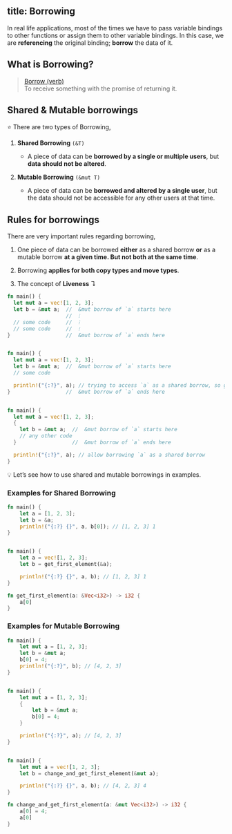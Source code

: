 title: Borrowing
---

In real life applications, most of the times we have to pass variable bindings to other functions or assign them to other variable bindings. In this case, we are **referencing** the original binding; **borrow** the data of it.

## What is Borrowing?

> [Borrow \(verb\)](https://github.com/nikomatsakis/rust-tutorials-keynote/blob/master/Ownership%20and%20Borrowing.pdf)  
> To receive something with the promise of returning it.

## Shared & Mutable borrowings

⭐️ There are two types of Borrowing,

1. **Shared Borrowing** `(&T)`

   * A piece of data can be **borrowed by a single or multiple users**, but **data should not be altered**.

2. **Mutable Borrowing** `(&mut T)`

   * A piece of data can be **borrowed and altered by a single user**, but the data should not be accessible for any other users at that time.

## Rules for borrowings

There are very important rules regarding borrowing,

1. One piece of data can be borrowed **either** as a shared borrow **or** as a mutable borrow **at a given time. But not both at the same time**.

2. Borrowing **applies for both copy types and move types**.

3. The concept of **Liveness** ↴

```rust
fn main() {
  let mut a = vec![1, 2, 3];
  let b = &mut a;  //  &mut borrow of `a` starts here
                   //  ⁝
  // some code     //  ⁝
  // some code     //  ⁝
}                  //  &mut borrow of `a` ends here


fn main() {
  let mut a = vec![1, 2, 3];
  let b = &mut a;  //  &mut borrow of `a` starts here
  // some code

  println!("{:?}", a); // trying to access `a` as a shared borrow, so giving an error
}                  //  &mut borrow of `a` ends here


fn main() {
  let mut a = vec![1, 2, 3];
  {
    let b = &mut a;  //  &mut borrow of `a` starts here
    // any other code
  }                  //  &mut borrow of `a` ends here

  println!("{:?}", a); // allow borrowing `a` as a shared borrow
}
```

💡 Let’s see how to use shared and mutable borrowings in examples.

### Examples for Shared Borrowing

```rust
fn main() {
    let a = [1, 2, 3];
    let b = &a;
    println!("{:?} {}", a, b[0]); // [1, 2, 3] 1
}


fn main() {
    let a = vec![1, 2, 3];
    let b = get_first_element(&a);

    println!("{:?} {}", a, b); // [1, 2, 3] 1
}

fn get_first_element(a: &Vec<i32>) -> i32 {
    a[0]
}
```

### Examples for Mutable Borrowing

```rust
fn main() {
    let mut a = [1, 2, 3];
    let b = &mut a;
    b[0] = 4;
    println!("{:?}", b); // [4, 2, 3]
}


fn main() {
    let mut a = [1, 2, 3];
    {
        let b = &mut a;
        b[0] = 4;
    }

    println!("{:?}", a); // [4, 2, 3]
}


fn main() {
    let mut a = vec![1, 2, 3];
    let b = change_and_get_first_element(&mut a);

    println!("{:?} {}", a, b); // [4, 2, 3] 4
}

fn change_and_get_first_element(a: &mut Vec<i32>) -> i32 {
    a[0] = 4;
    a[0]
}
```
